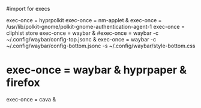 #import for execs

exec-once = hyprpolkit
exec-once = nm-applet &
exec-once = /usr/lib/polkit-gnome/polkit-gnome-authentication-agent-1
exec-once = cliphist store
exec-once = waybar &
#exec-once = waybar -c ~/.config/waybar/config-top.jsonc &
exec-once = waybar -c ~/.config/waybar/config-bottom.jsonc -s ~/.config/waybar/style-bottom.css
# exec-once = waybar & hyprpaper & firefox
exec-once = cava &
